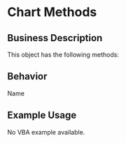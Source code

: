 # Chart Methods

## Business Description
This object has the following methods:

## Behavior
Name

## Example Usage
No VBA example available.